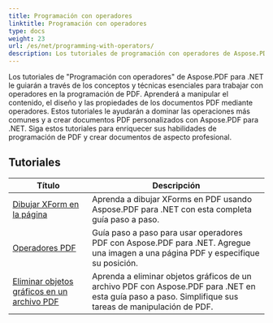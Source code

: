 ```yaml
---
title: Programación con operadores
linktitle: Programación con operadores
type: docs
weight: 23
url: /es/net/programming-with-operators/
description: Los tutoriales de programación con operadores de Aspose.PDF para .NET le enseñan las técnicas esenciales para trabajar con operadores en la programación PDF.
---
```


Los tutoriales de "Programación con operadores" de Aspose.PDF para .NET le guiarán a través de los conceptos y técnicas esenciales para trabajar con operadores en la programación de PDF. Aprenderá a manipular el contenido, el diseño y las propiedades de los documentos PDF mediante operadores. Estos tutoriales le ayudarán a dominar las operaciones más comunes y a crear documentos PDF personalizados con Aspose.PDF para .NET. Siga estos tutoriales para enriquecer sus habilidades de programación de PDF y crear documentos de aspecto profesional.

## Tutoriales
| Título | Descripción |
| --- | --- | 
| [Dibujar XForm en la página](./draw-xform-on-page/) | Aprenda a dibujar XForms en PDF usando Aspose.PDF para .NET con esta completa guía paso a paso. |  
| [Operadores PDF](./pdf-operators/) | Guía paso a paso para usar operadores PDF con Aspose.PDF para .NET. Agregue una imagen a una página PDF y especifique su posición. |  
| [Eliminar objetos gráficos en un archivo PDF](./remove-graphics-objects/) | Aprenda a eliminar objetos gráficos de un archivo PDF con Aspose.PDF para .NET en esta guía paso a paso. Simplifique sus tareas de manipulación de PDF. |  